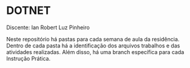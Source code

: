 # DOTNET
Discente: Ian Robert Luz Pinheiro

Neste repositório há pastas para cada semana de aula da residência. Dentro de cada pasta há a identificação dos arquivos trabalhos e das atividades realizadas. Além disso, há uma branch específica para cada Instrução Prática.
